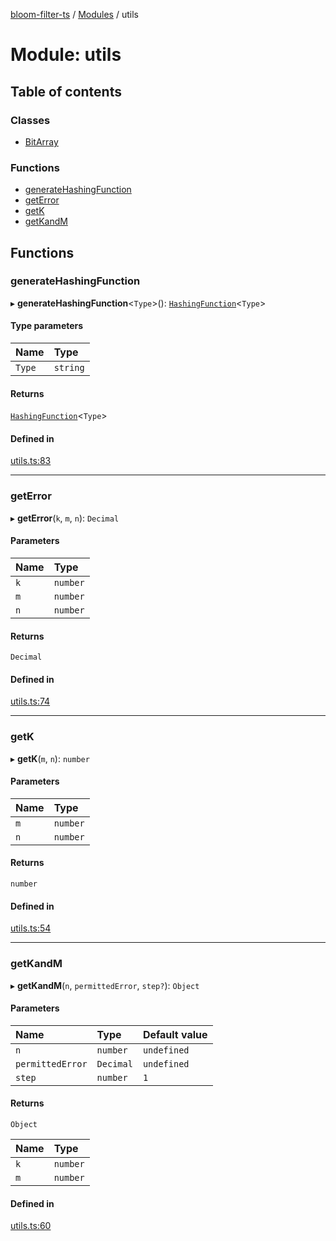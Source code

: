 [bloom-filter-ts](../README.md) / [Modules](../modules.md) / utils

# Module: utils

## Table of contents

### Classes

- [BitArray](../classes/utils.BitArray.md)

### Functions

- [generateHashingFunction](utils.md#generatehashingfunction)
- [getError](utils.md#geterror)
- [getK](utils.md#getk)
- [getKandM](utils.md#getkandm)

## Functions

### generateHashingFunction

▸ **generateHashingFunction**<`Type`\>(): [`HashingFunction`](../interfaces/types.HashingFunction.md)<`Type`\>

#### Type parameters

| Name | Type |
| :------ | :------ |
| `Type` | `string` |

#### Returns

[`HashingFunction`](../interfaces/types.HashingFunction.md)<`Type`\>

#### Defined in

[utils.ts:83](https://github.com/rymnc/bloom-filter-ts/blob/d7c97cf/lib/utils.ts#L83)

___

### getError

▸ **getError**(`k`, `m`, `n`): `Decimal`

#### Parameters

| Name | Type |
| :------ | :------ |
| `k` | `number` |
| `m` | `number` |
| `n` | `number` |

#### Returns

`Decimal`

#### Defined in

[utils.ts:74](https://github.com/rymnc/bloom-filter-ts/blob/d7c97cf/lib/utils.ts#L74)

___

### getK

▸ **getK**(`m`, `n`): `number`

#### Parameters

| Name | Type |
| :------ | :------ |
| `m` | `number` |
| `n` | `number` |

#### Returns

`number`

#### Defined in

[utils.ts:54](https://github.com/rymnc/bloom-filter-ts/blob/d7c97cf/lib/utils.ts#L54)

___

### getKandM

▸ **getKandM**(`n`, `permittedError`, `step?`): `Object`

#### Parameters

| Name | Type | Default value |
| :------ | :------ | :------ |
| `n` | `number` | `undefined` |
| `permittedError` | `Decimal` | `undefined` |
| `step` | `number` | `1` |

#### Returns

`Object`

| Name | Type |
| :------ | :------ |
| `k` | `number` |
| `m` | `number` |

#### Defined in

[utils.ts:60](https://github.com/rymnc/bloom-filter-ts/blob/d7c97cf/lib/utils.ts#L60)
